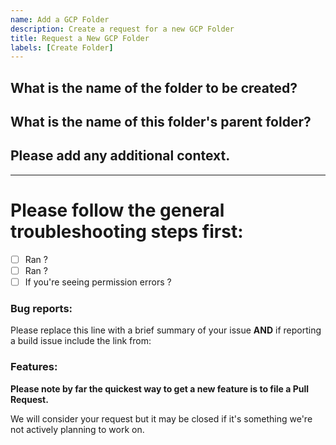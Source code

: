 ```yaml
---
name: Add a GCP Folder
description: Create a request for a new GCP Folder
title: Request a New GCP Folder
labels: [Create Folder]
---
```


## What is the name of the folder to be created?

## What is the name of this folder's parent folder?

## Please add any additional context.


---

# Please follow the general troubleshooting steps first:

- [ ] Ran ?
- [ ] Ran ?
- [ ] If you're seeing permission errors ?

<!-- You can erase any parts of this template not applicable to your Issue. -->

### Bug reports:

Please replace this line with a brief summary of your issue **AND** if reporting a build issue include the link from:

### Features:

**Please note by far the quickest way to get a new feature is to file a Pull Request.**

We will consider your request but it may be closed if it's something we're not actively planning to work on.
